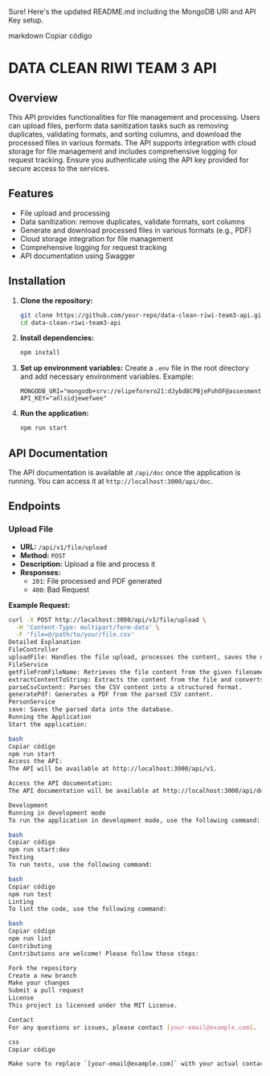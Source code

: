 Sure! Here's the updated README.md including the MongoDB URI and API Key setup.

markdown
Copiar código
# DATA CLEAN RIWI TEAM 3 API

## Overview

This API provides functionalities for file management and processing. Users can upload files, perform data sanitization tasks such as removing duplicates, validating formats, and sorting columns, and download the processed files in various formats. The API supports integration with cloud storage for file management and includes comprehensive logging for request tracking. Ensure you authenticate using the API key provided for secure access to the services.

## Features

- File upload and processing
- Data sanitization: remove duplicates, validate formats, sort columns
- Generate and download processed files in various formats (e.g., PDF)
- Cloud storage integration for file management
- Comprehensive logging for request tracking
- API documentation using Swagger

## Installation

1. **Clone the repository:**
    ```bash
    git clone https://github.com/your-repo/data-clean-riwi-team3-api.git
    cd data-clean-riwi-team3-api
    ```

2. **Install dependencies:**
    ```bash
    npm install
    ```

3. **Set up environment variables:**
    Create a `.env` file in the root directory and add necessary environment variables. Example:
    ```env
    MONGODB_URI="mongodb+srv://elipeforero21:dJybd8CPBjePuhOF@assesment.yugiws4.mongodb.net/"
    API_KEY="añlsidjewefwee"
    ```

4. **Run the application:**
    ```bash
    npm run start
    ```

## API Documentation

The API documentation is available at `/api/doc` once the application is running. You can access it at `http://localhost:3000/api/doc`.

## Endpoints

### Upload File

- **URL:** `/api/v1/file/upload`
- **Method:** `POST`
- **Description:** Upload a file and process it
- **Responses:**
  - `201`: File processed and PDF generated
  - `400`: Bad Request

**Example Request:**

```bash
curl -X POST http://localhost:3000/api/v1/file/upload \
  -H 'Content-Type: multipart/form-data' \
  -F 'file=@/path/to/your/file.csv'
Detailed Explanation
FileController
uploadFile: Handles the file upload, processes the content, saves the data, generates a PDF, and responds with the PDF path.
FileService
getFileFromFileName: Retrieves the file content from the given filename.
extractContentToString: Extracts the content from the file and converts it to a string.
parseCsvContent: Parses the CSV content into a structured format.
generatePdf: Generates a PDF from the parsed CSV content.
PersonService
save: Saves the parsed data into the database.
Running the Application
Start the application:

bash
Copiar código
npm run start
Access the API:
The API will be available at http://localhost:3000/api/v1.

Access the API documentation:
The API documentation will be available at http://localhost:3000/api/doc.

Development
Running in development mode
To run the application in development mode, use the following command:

bash
Copiar código
npm run start:dev
Testing
To run tests, use the following command:

bash
Copiar código
npm run test
Linting
To lint the code, use the following command:

bash
Copiar código
npm run lint
Contributing
Contributions are welcome! Please follow these steps:

Fork the repository
Create a new branch
Make your changes
Submit a pull request
License
This project is licensed under the MIT License.

Contact
For any questions or issues, please contact [your-email@example.com].

css
Copiar código

Make sure to replace `[your-email@example.com]` with your actual contact email address.
